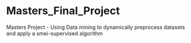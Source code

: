 # Masters_Final_Project
Masters Project - Using Data mining to dynamically preprocess datasets and apply a smei-supervised algorithm
